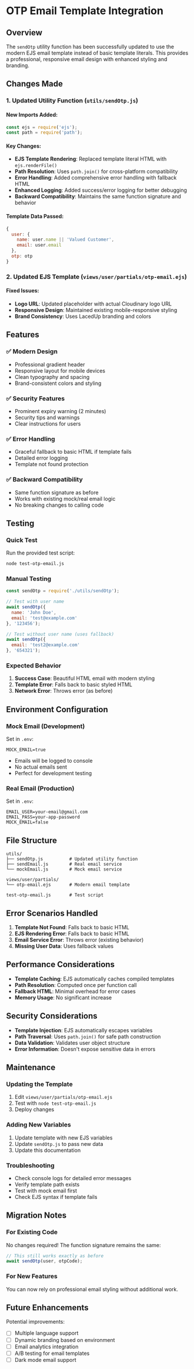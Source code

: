# OTP Email Template Integration

## Overview
The `sendOtp` utility function has been successfully updated to use the modern EJS email template instead of basic template literals. This provides a professional, responsive email design with enhanced styling and branding.

## Changes Made

### 1. Updated Utility Function (`utils/sendOtp.js`)

#### New Imports Added:
```javascript
const ejs = require('ejs');
const path = require('path');
```

#### Key Changes:
- **EJS Template Rendering**: Replaced template literal HTML with `ejs.renderFile()`
- **Path Resolution**: Uses `path.join()` for cross-platform compatibility
- **Error Handling**: Added comprehensive error handling with fallback HTML
- **Enhanced Logging**: Added success/error logging for better debugging
- **Backward Compatibility**: Maintains the same function signature and behavior

#### Template Data Passed:
```javascript
{
  user: {
    name: user.name || 'Valued Customer',
    email: user.email
  },
  otp: otp
}
```

### 2. Updated EJS Template (`views/user/partials/otp-email.ejs`)

#### Fixed Issues:
- **Logo URL**: Updated placeholder with actual Cloudinary logo URL
- **Responsive Design**: Maintained existing mobile-responsive styling
- **Brand Consistency**: Uses LacedUp branding and colors

## Features

### ✅ Modern Design
- Professional gradient header
- Responsive layout for mobile devices
- Clean typography and spacing
- Brand-consistent colors and styling

### ✅ Security Features
- Prominent expiry warning (2 minutes)
- Security tips and warnings
- Clear instructions for users

### ✅ Error Handling
- Graceful fallback to basic HTML if template fails
- Detailed error logging
- Template not found protection

### ✅ Backward Compatibility
- Same function signature as before
- Works with existing mock/real email logic
- No breaking changes to calling code

## Testing

### Quick Test
Run the provided test script:
```bash
node test-otp-email.js
```

### Manual Testing
```javascript
const sendOtp = require('./utils/sendOtp');

// Test with user name
await sendOtp({
  name: 'John Doe',
  email: 'test@example.com'
}, '123456');

// Test without user name (uses fallback)
await sendOtp({
  email: 'test2@example.com'
}, '654321');
```

### Expected Behavior
1. **Success Case**: Beautiful HTML email with modern styling
2. **Template Error**: Falls back to basic styled HTML
3. **Network Error**: Throws error (as before)

## Environment Configuration

### Mock Email (Development)
Set in `.env`:
```
MOCK_EMAIL=true
```
- Emails will be logged to console
- No actual emails sent
- Perfect for development testing

### Real Email (Production)
Set in `.env`:
```
EMAIL_USER=your-email@gmail.com
EMAIL_PASS=your-app-password
MOCK_EMAIL=false
```

## File Structure
```
utils/
├── sendOtp.js          # Updated utility function
├── sendEmail.js        # Real email service
└── mockEmail.js        # Mock email service

views/user/partials/
└── otp-email.ejs       # Modern email template

test-otp-email.js       # Test script
```

## Error Scenarios Handled

1. **Template Not Found**: Falls back to basic HTML
2. **EJS Rendering Error**: Falls back to basic HTML  
3. **Email Service Error**: Throws error (existing behavior)
4. **Missing User Data**: Uses fallback values

## Performance Considerations

- **Template Caching**: EJS automatically caches compiled templates
- **Path Resolution**: Computed once per function call
- **Fallback HTML**: Minimal overhead for error cases
- **Memory Usage**: No significant increase

## Security Considerations

- **Template Injection**: EJS automatically escapes variables
- **Path Traversal**: Uses `path.join()` for safe path construction
- **Data Validation**: Validates user object structure
- **Error Information**: Doesn't expose sensitive data in errors

## Maintenance

### Updating the Template
1. Edit `views/user/partials/otp-email.ejs`
2. Test with `node test-otp-email.js`
3. Deploy changes

### Adding New Variables
1. Update template with new EJS variables
2. Update `sendOtp.js` to pass new data
3. Update this documentation

### Troubleshooting
- Check console logs for detailed error messages
- Verify template path exists
- Test with mock email first
- Check EJS syntax if template fails

## Migration Notes

### For Existing Code
No changes required! The function signature remains the same:
```javascript
// This still works exactly as before
await sendOtp(user, otpCode);
```

### For New Features
You can now rely on professional email styling without additional work.

## Future Enhancements

Potential improvements:
- [ ] Multiple language support
- [ ] Dynamic branding based on environment
- [ ] Email analytics integration
- [ ] A/B testing for email templates
- [ ] Dark mode email support